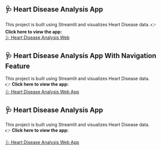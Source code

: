 ## 🩺 Heart Disease Analysis App
This project is built using Streamlit and visualizes Heart Disease data.
👉 **Click here to view the app:**  
[🩺 Heart Disease Analysis Web](https://heartdiseaseana-ysis-canlgxcgmhsdtq8acdtsau.streamlit.app/)

## 🩺 Heart Disease Analysis App With Navigation Feature
This project is built using Streamlit and visualizes Heart Disease data.  
👉 **Click here to view the app:**  
<a href="https://heartdiseaseana-ysis-ruugqf7pfiy5jbb3jk5kse.streamlit.app/" target="_blank">🩺 Heart Disease Analysis Web App</a>


## 🩺 Heart Disease Analysis App
This project is built using Streamlit and visualizes Heart Disease data.  
👉 **Click here to view the app:**  

<a href="https://heartdiseaseana-ysis-ruugqf7pfiy5jbb3jk5kse.streamlit.app/" target="_blank">🩺 Heart Disease Analysis Web App</a>
